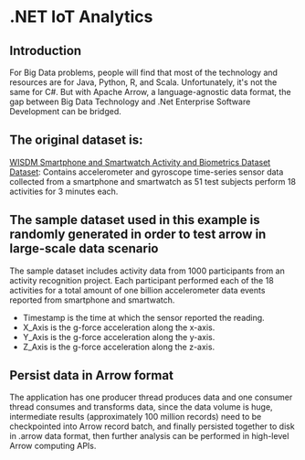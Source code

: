 ﻿# .NET IoT Analytics

## Introduction

For Big Data problems, people will find that most of the technology and resources are for Java, Python, R, and Scala.
Unfortunately, it's not the same for C#. But with Apache Arrow, a language-agnostic data format, the gap between Big Data Technology and
.Net Enterprise Software Development can be bridged. 

## The original dataset is:

[WISDM Smartphone and Smartwatch Activity and Biometrics Dataset Dataset](https://archive.ics.uci.edu/ml/datasets/WISDM+Smartphone+and+Smartwatch+Activity+and+Biometrics+Dataset+):
   Contains accelerometer and gyroscope time-series sensor data collected from a smartphone and smartwatch as 51 test subjects perform 18 activities for 3 minutes each.

## The sample dataset used in this example is randomly generated in order to test arrow in large-scale data scenario

The sample dataset includes activity data from 1000 participants from an activity recognition project.
Each participant performed each of the 18 activities for a total amount of one billion accelerometer data events
reported from smartphone and smartwatch.

* Timestamp is the time at which the sensor reported the reading.
* X_Axis is the g-force acceleration along the x-axis.
* Y_Axis is the g-force acceleration along the y-axis.
* Z_Axis is the g-force acceleration along the z-axis.

## Persist data in Arrow format

The application has one producer thread produces data and one consumer thread consumes and transforms data, since the data volume is huge,
intermediate results (approximately 100 million records) need to be checkpointed into Arrow record batch, and finally persisted together to disk in .arrow data format,
then further analysis can be performed in high-level Arrow computing APIs.
